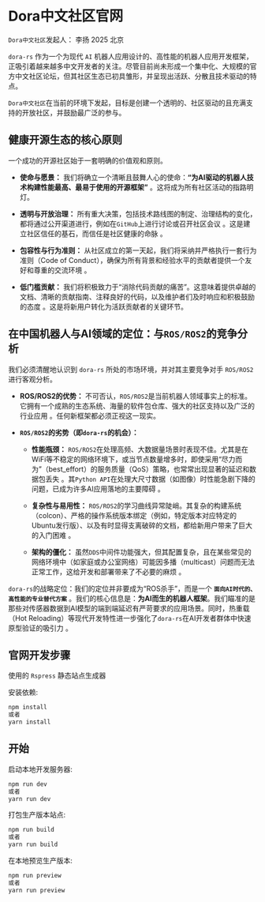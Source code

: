 # Dora中文社区官网

`Dora中文社区`发起人： 李扬 2025 北京

`dora-rs` 作为一个为现代 `AI` 机器人应用设计的、高性能的机器人应用开发框架，正吸引着越来越多中文开发者的关注。尽管目前尚未形成一个集中化、大规模的官方中文社区论坛，但其社区生态已初具雏形，并呈现出活跃、分散且技术驱动的特点。

`Dora中文社区`在当前的环境下发起，目标是创建一个透明的、社区驱动的且充满支持的开放社区，并鼓励最广泛的参与。

## 健康开源生态的核心原则

一个成功的开源社区始于一套明确的价值观和原则。

- **使命与愿景：** 我们将确立一个清晰且鼓舞人心的使命：**“为AI驱动的机器人技术构建性能最高、最易于使用的开源框架”** 。这将成为所有社区活动的指路明灯。   

- **透明与开放治理：** 所有重大决策，包括技术路线图的制定、治理结构的变化，都将通过公开渠道进行，例如在`GitHub`上进行讨论或召开社区会议 。这是建立社区信任的基石，而信任是社区健康的命脉 。  

- **包容性与行为准则：** 从社区成立的第一天起，我们将采纳并严格执行一套行为准则（Code of Conduct），确保为所有背景和经验水平的贡献者提供一个友好和尊重的交流环境 。  

- **低门槛贡献：** 我们将积极致力于“消除代码贡献的痛苦”。这意味着提供卓越的文档、清晰的贡献指南、注释良好的代码，以及维护者们及时响应和积极鼓励的态度 。这是将新用户转化为活跃贡献者的关键环节。

## 在中国机器人与AI领域的定位：与`ROS/ROS2`的竞争分析

我们必须清醒地认识到 `dora-rs` 所处的市场环境，并对其主要竞争对手 `ROS/ROS2` 进行客观分析。

- **ROS/ROS2的优势：** 不可否认，`ROS/ROS2`是当前机器人领域事实上的标准。它拥有一个成熟的生态系统、海量的软件包仓库、强大的社区支持以及广泛的行业应用 。任何新框架都必须正视这一现实。   

- **`ROS/ROS2`的劣势（即`dora-rs`的机会）：**

    - **性能瓶颈：** `ROS/ROS2`在处理高频、大数据量场景时表现不佳。尤其是在WiFi等不稳定的网络环境下，或当节点数量增多时，即使采用“尽力而为”（best_effort）的服务质量（QoS）策略，也常常出现显著的延迟和数据包丢失 。其`Python API`在处理大尺寸数据（如图像）时性能急剧下降的问题，已成为许多AI应用落地的主要障碍 。   

    - **复杂性与易用性：** `ROS/ROS2`的学习曲线异常陡峭。其复杂的构建系统（colcon）、严格的操作系统版本绑定（例如，特定版本对应特定的Ubuntu发行版）、以及有时显得支离破碎的文档，都给新用户带来了巨大的入门困难 。  

    - **架构的僵化：** 虽然`DDS`中间件功能强大，但其配置复杂，且在某些常见的网络环境中（如家庭或办公室网络）可能因多播（multicast）问题而无法正常工作，这给开发和部署带来了不必要的麻烦 。  

`dora-rs`的战略定位：我们的定位并非要成为“ROS杀手”，而是一个 **`面向AI时代的、高性能的专业替代方案`** 。我们的核心信息是：**为AI而生的机器人框架**。我们瞄准的是那些对传感器数据到AI模型的端到端延迟有严苛要求的应用场景。同时，热重载（Hot Reloading）等现代开发特性进一步强化了`dora-rs`在AI开发者群体中快速原型验证的吸引力 。 

## 官网开发步骤

使用的 `Rspress` 静态站点生成器 

安装依赖:

```bash
npm install
或者
yarn install
```

## 开始

启动本地开发服务器:

```bash
npm run dev
或者
yarn run dev
```

打包生产版本站点:

```bash
npm run build
或者
yarn run build
```

在本地预览生产版本:

```bash
npm run preview
或者
yarn run preview
```

